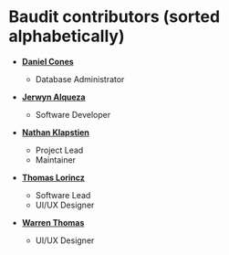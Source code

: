 Baudit contributors (sorted alphabetically)
============================================

*   **[Daniel Cones](https://github.com/dcones)**
    
    *   Database Administrator
    
*   **[Jerwyn Alqueza](https://github.com/jalqueza)**
    
    *   Software Developer

*   **[Nathan Klapstien](https://github.com/nklapste)**

    *   Project Lead
    *   Maintainer

*   **[Thomas Lorincz](https://github.com/thomaslorincz)**

    *   Software Lead
    *   UI/UX Designer
    
*   **[Warren Thomas](https://github.com/wlt30)**
    
    *   UI/UX Designer

